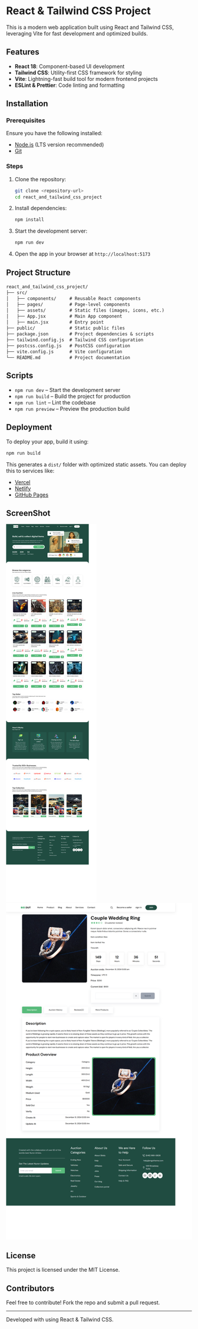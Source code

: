 # React & Tailwind CSS Project

This is a modern web application built using React and Tailwind CSS, leveraging Vite for fast development and optimized builds.

## Features
- **React 18**: Component-based UI development
- **Tailwind CSS**: Utility-first CSS framework for styling
- **Vite**: Lightning-fast build tool for modern frontend projects
- **ESLint & Prettier**: Code linting and formatting

## Installation

### Prerequisites
Ensure you have the following installed:
- [Node.js](https://nodejs.org/) (LTS version recommended)
- [Git](https://git-scm.com/)

### Steps
1. Clone the repository:
   ```sh
   git clone <repository-url>
   cd react_and_tailwind_css_project
   ```
2. Install dependencies:
   ```sh
   npm install
   ```
3. Start the development server:
   ```sh
   npm run dev
   ```
4. Open the app in your browser at `http://localhost:5173`

## Project Structure
```
react_and_tailwind_css_project/
├── src/
│   ├── components/     # Reusable React components
│   ├── pages/          # Page-level components
│   ├── assets/         # Static files (images, icons, etc.)
│   ├── App.jsx         # Main App component
│   ├── main.jsx        # Entry point
├── public/             # Static public files
├── package.json        # Project dependencies & scripts
├── tailwind.config.js  # Tailwind CSS configuration
├── postcss.config.js   # PostCSS configuration
├── vite.config.js      # Vite configuration
└── README.md           # Project documentation
```

## Scripts
- `npm run dev` – Start the development server
- `npm run build` – Build the project for production
- `npm run lint` – Lint the codebase
- `npm run preview` – Preview the production build

## Deployment
To deploy your app, build it using:
```sh
npm run build
```
This generates a `dist/` folder with optimized static assets. You can deploy this to services like:
- [Vercel](https://vercel.com/)
- [Netlify](https://www.netlify.com/)
- [GitHub Pages](https://pages.github.com/)

## ScreenShot

<img src="https://github.com/poojaapatil2117/react_and_tailwind_ss_project/blob/main/react_and_tailwind_css_project/SnapShot/Img1.png?raw=true">
<img src="https://github.com/poojaapatil2117/react_and_tailwind_ss_project/blob/main/react_and_tailwind_css_project/SnapShot/Img2.png?raw=true">

## License
This project is licensed under the MIT License.

## Contributors
Feel free to contribute! Fork the repo and submit a pull request.

---
Developed with  using React & Tailwind CSS.
